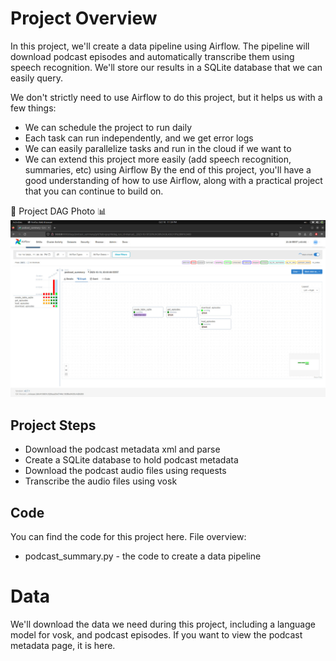 # Project Overview
In this project, we'll create a data pipeline using Airflow. The pipeline will download podcast episodes and automatically transcribe them using speech recognition. We'll store our results in a SQLite database that we can easily query.

We don't strictly need to use Airflow to do this project, but it helps us with a few things:

- We can schedule the project to run daily
- Each task can run independently, and we get error logs
- We can easily parallelize tasks and run in the cloud if we want to
- We can extend this project more easily (add speech recognition, summaries, etc) using Airflow
By the end of this project, you'll have a good understanding of how to use Airflow, along with a practical project that you can continue to build on.

🏥 Project DAG Photo 📊
![DAG Overview](https://github.com/OsamaElneshwy/Airflow_Downloading_Podcasts_Episodes/blob/main/Project_DAG_Photo.jpeg)

## Project Steps

- Download the podcast metadata xml and parse
- Create a SQLite database to hold podcast metadata
- Download the podcast audio files using requests
- Transcribe the audio files using vosk

## Code
You can find the code for this project here.
File overview:
- podcast_summary.py - the code to create a data pipeline

# Data
We'll download the data we need during this project, including a language model for vosk, and podcast episodes. If you want to view the podcast metadata page, it is here.
